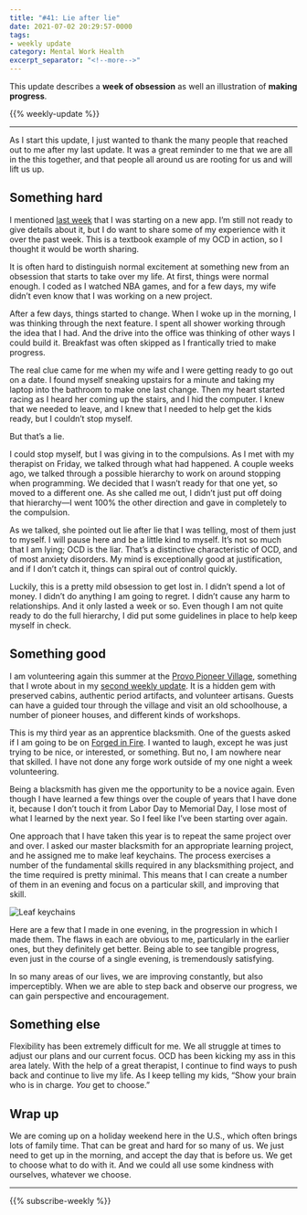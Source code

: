 ```yaml
---
title: "#41: Lie after lie"
date: 2021-07-02 20:29:57-0000
tags:
- weekly update
category: Mental Work Health
excerpt_separator: "<!--more-->"
---
```


This update describes a **week of obsession** as well an illustration of **making progress**.

<!--more-->
{{% weekly-update %}}

***

As I start this update, I just wanted to thank the many people that reached out to me after my last update. It was a great reminder to me that we are all in the this together, and that people all around us are rooting for us and will lift us up.

## Something hard

I mentioned [last week](http://www.mentalworkhealth.org/2021/06/24/a-rough-week.html) that I was starting on a new app. I’m still not ready to give details about it, but I do want to share some of my experience with it over the past week. This is a textbook example of my OCD in action, so I thought it would be worth sharing.

It is often hard to distinguish normal excitement at something new from an obsession that starts to take over my life. At first, things were normal enough. I coded as I watched NBA games, and for a few days, my wife didn’t even know that I was working on a new project.

After a few days, things started to change. When I woke up in the morning, I was thinking through the next feature. I spent all shower working through the idea that I had. And the drive into the office was thinking of other ways I could build it. Breakfast was often skipped as I frantically tried to make progress.

The real clue came for me when my wife and I were getting ready to go out on a date. I found myself sneaking upstairs for a minute and taking my laptop into the bathroom to make one last change. Then my heart started racing as I heard her coming up the stairs, and I hid the computer. I knew that we needed to leave, and I knew that I needed to help get the kids ready, but I couldn’t stop myself.

But that’s a lie.

I could stop myself, but I was giving in to the compulsions. As I met with my therapist on Friday, we talked through what had happened. A couple weeks ago, we talked through a possible hierarchy to work on around stopping when programming. We decided that I wasn’t ready for that one yet, so moved to a different one. As she called me out, I didn’t just put off doing that hierarchy—I went 100% the other direction and gave in completely to the compulsion.

As we talked, she pointed out lie after lie that I was telling, most of them just to myself. I will pause here and be a little kind to myself. It’s not so much that I am lying; OCD is the liar. That’s a distinctive characteristic of OCD, and of most anxiety disorders. My mind is exceptionally good at justification, and if I don’t catch it, things can spiral out of control quickly.

Luckily, this is a pretty mild obsession to get lost in. I didn’t spend a lot of money. I didn’t do anything I am going to regret. I didn’t cause any harm to relationships. And it only lasted a week or so. Even though I am not quite ready to do the full hierarchy, I did put some guidelines in place to help keep myself in check.


## Something good

I am volunteering again this summer at the [Provo Pioneer Village](http://www.provopioneervillage.org/), something that I wrote about in my [second weekly update](https://www.mentalworkhealth.org/2020/09/08/rebecoming-a-novice.html). It is a hidden gem with preserved cabins, authentic period artifacts, and volunteer artisans. Guests can have a guided tour through the village and visit an old schoolhouse, a number of pioneer houses, and different kinds of workshops.

This is my third year as an apprentice blacksmith. One of the guests asked if I am going to be on [Forged in Fire](https://en.wikipedia.org/wiki/Forged_in_Fire_(TV_series)). I wanted to laugh, except he was just trying to be nice, or interested, or something. But no, I am nowhere near that skilled. I have not done any forge work outside of my one night a week volunteering.

Being a blacksmith has given me the opportunity to be a novice again. Even though I have learned a few things over the couple of years that I have done it, because I don’t touch it from Labor Day to Memorial Day, I lose most of what I learned by the next year. So I feel like I’ve been starting over again.

One approach that I have taken this year is to repeat the same project over and over. I asked our master blacksmith for an appropriate learning project, and he assigned me to make leaf keychains. The process exercises a number of the fundamental skills required in any blacksmithing project, and the time required is pretty minimal. This means that I can create a number of them in an evening and focus on a particular skill, and improving that skill.

![Leaf keychains](https://www.mentalworkhealth.org/uploads/2021/3a7099f80f.jpg)

Here are a few that I made in one evening, in the progression in which I made them. The flaws in each are obvious to me, particularly in the earlier ones, but they definitely get better. Being able to see tangible progress, even just in the course of a single evening, is tremendously satisfying.

In so many areas of our lives, we are improving constantly, but also imperceptibly. When we are able to step back and observe our progress, we can gain perspective and encouragement.


## Something else

Flexibility has been extremely difficult for me. We all struggle at times to adjust our plans and our current focus. OCD has been kicking my ass in this area lately. With the help of a great therapist, I continue to find ways to push back and continue to live my life. As I keep telling my kids, “Show your brain who is in charge. _You_ get to choose.”


## Wrap up

We are coming up on a holiday weekend here in the U.S., which often brings lots of family time. That can be great and hard for so many of us. We just need to get up in the morning, and accept the day that is before us. We get to choose what to do with it. And we could all use some kindness with ourselves, whatever we choose.

***
{{% subscribe-weekly %}}